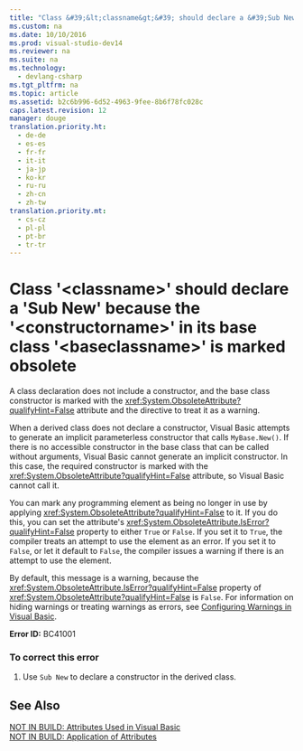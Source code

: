 ```yaml
---
title: "Class &#39;&lt;classname&gt;&#39; should declare a &#39;Sub New&#39; because the &#39;&lt;constructorname&gt;&#39; in its base class &#39;&lt;baseclassname&gt;&#39; is marked obsolete"
ms.custom: na
ms.date: 10/10/2016
ms.prod: visual-studio-dev14
ms.reviewer: na
ms.suite: na
ms.technology: 
  - devlang-csharp
ms.tgt_pltfrm: na
ms.topic: article
ms.assetid: b2c6b996-6d52-4963-9fee-8b6f78fc028c
caps.latest.revision: 12
manager: douge
translation.priority.ht: 
  - de-de
  - es-es
  - fr-fr
  - it-it
  - ja-jp
  - ko-kr
  - ru-ru
  - zh-cn
  - zh-tw
translation.priority.mt: 
  - cs-cz
  - pl-pl
  - pt-br
  - tr-tr
---
```

# Class &#39;&lt;classname&gt;&#39; should declare a &#39;Sub New&#39; because the &#39;&lt;constructorname&gt;&#39; in its base class &#39;&lt;baseclassname&gt;&#39; is marked obsolete
A class declaration does not include a constructor, and the base class constructor is marked with the <xref:System.ObsoleteAttribute?qualifyHint=False> attribute and the directive to treat it as a warning.  
  
 When a derived class does not declare a constructor, Visual Basic attempts to generate an implicit parameterless constructor that calls `MyBase.New()`. If there is no accessible constructor in the base class that can be called without arguments, Visual Basic cannot generate an implicit constructor. In this case, the required constructor is marked with the <xref:System.ObsoleteAttribute?qualifyHint=False> attribute, so Visual Basic cannot call it.  
  
 You can mark any programming element as being no longer in use by applying <xref:System.ObsoleteAttribute?qualifyHint=False> to it. If you do this, you can set the attribute's <xref:System.ObsoleteAttribute.IsError?qualifyHint=False> property to either `True` or `False`. If you set it to `True`, the compiler treats an attempt to use the element as an error. If you set it to `False`, or let it default to `False`, the compiler issues a warning if there is an attempt to use the element.  
  
 By default, this message is a warning, because the <xref:System.ObsoleteAttribute.IsError?qualifyHint=False> property of <xref:System.ObsoleteAttribute?qualifyHint=False> is `False`. For information on hiding warnings or treating warnings as errors, see [Configuring Warnings in Visual Basic](../VS_IDE/Configuring-Warnings-in-Visual-Basic.md).  
  
 **Error ID:** BC41001  
  
### To correct this error  
  
1.  Use `Sub New` to declare a constructor in the derived class.  
  
## See Also  
 [NOT IN BUILD: Attributes Used in Visual Basic](assetId:///22231318-8a40-49af-9245-e0aab723563b)   
 [NOT IN BUILD: Application of Attributes](assetId:///2b1703ed-4437-49b3-bc0b-568094324f47)